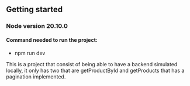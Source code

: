 ## Getting started

### Node version 20.10.0

#### Command needed to run the project:
- npm run dev

This is a project that consist of being able to have a backend simulated locally, it only has two that are getProductById and getProducts that has a pagination implemented.

